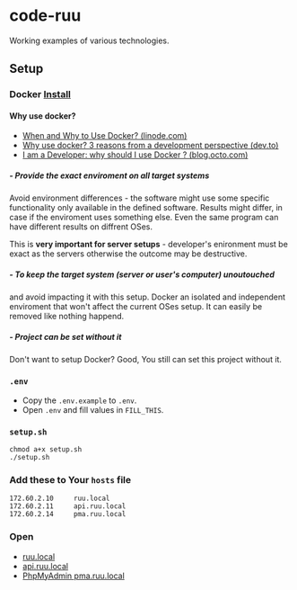 # code-ruu

Working examples of various technologies.

## Setup

### Docker [Install](https://github.com/janis-rullis/dev/blob/master/Docker/README.md#install)

#### Why use docker?

* [When and Why to Use Docker? (linode.com)](https://www.linode.com/docs/applications/containers/when-and-why-to-use-docker/#benefits-of-docker)
* [Why use docker? 3 reasons from a development perspective (dev.to)](https://dev.to/geshan/why-use-docker-3-reasons-from-a-development-perspective-2jh3)
* [I am a Developer: why should I use Docker ? (blog.octo.com)](https://blog.octo.com/i-am-a-developer-why-should-i-use-docker/)

##### - Provide the exact enviroment on all target systems

Avoid environment differences - the software might use some specific functionality only available in the defined software.
Results might differ, in case if the enviroment uses something else. Even the same program can have different results on diffrent OSes.

This is **very important for server setups** - developer's enironment must be exact as the servers otherwise the outcome may be destructive.

##### - To keep the target system (server or user's computer) unoutouched

and avoid impacting it with this setup.
Docker an isolated and independent enviroment that won't affect the current OSes setup. It can easily be removed like nothing happend.

##### - Project can be set without it

Don't want to setup Docker? Good, You still can set this project without it.

### `.env`

- Copy the `.env.example` to `.env`.
- Open `.env` and fill values in `FILL_THIS`.

### `setup.sh`

```shell
chmod a+x setup.sh
./setup.sh
```

### Add these to Your `hosts` file

```
172.60.2.10     ruu.local
172.60.2.11     api.ruu.local
172.60.2.14     pma.ruu.local
```

### Open

* [ruu.local](http://ruu.local)
* [api.ruu.local](http://api.ruu.local)
* [PhpMyAdmin pma.ruu.local](http://pma.ruu.local)
